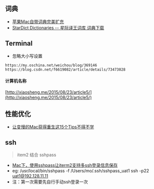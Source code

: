 ## 词典
* [苹果Mac自带词典完美扩充](https://www.jianshu.com/p/c57be986589b)
* [StarDict Dictionaries -- 星际译王词库 词典下载](http://download.huzheng.org/)

## Terminal
* 忽略大小写设置
````apple js
https://my.oschina.net/weichou/blog/369146
https://blog.csdn.net/f6619082/article/details/73473028
````
#### 计算机名称
[http://xiaosheng.me/2015/08/23/article5/](http://xiaosheng.me/2015/08/23/article5/)

## 性能优化
* [让变慢的Mac获得重生这15个Tips不得不学](https://bbs.feng.com/mobile-news-read-673744.html)


## ssh
> item2 结合 sshpass
* [Mac下，使用sshpass让iterm2支持多ssh登录信息保存](https://www.cnblogs.com/onlyfu/p/4460160.html)
* eg: /usr/local/bin/sshpass -f /Users/mo/.ssh/sshpass_uat1 ssh -p22 uat1@192.128.11.11
* 注：第一次需要先自行手动ssh登录一次